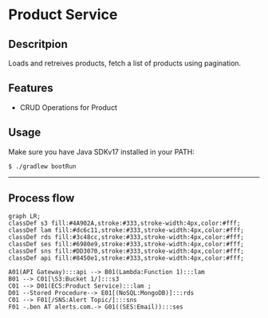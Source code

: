 # **Product Service**

## **Descritpion**

Loads and retreives products, fetch a list of products using pagination.

## **Features**

- CRUD Operations for Product


## **Usage**

Make sure you have Java SDKv17 installed in your PATH:

``` shell
$ ./gradlew bootRun
```

---

## **Process flow**

``` mermaid
graph LR;
classDef s3 fill:#4A902A,stroke:#333,stroke-width:4px,color:#fff;
classDef lam fill:#dc6c11,stroke:#333,stroke-width:4px,color:#fff;
classDef rds fill:#3c48cc,stroke:#333,stroke-width:4px,color:#fff;
classDef ses fill:#6980e9,stroke:#333,stroke-width:4px,color:#fff;
classDef sns fill:#DD3070,stroke:#333,stroke-width:4px,color:#fff;
classDef api fill:#8450e1,stroke:#333,stroke-width:4px,color:#fff;

A01(API Gateway):::api --> B01(Lambda:Function 1):::lam
B01 --> C01[\S3:Bucket 1/]:::s3
C01 --> D01(ECS:Product Service):::lam ;
D01 --Stored Procedure--> E01[(NoSQL:MongoDB)]:::rds
C01 --> F01[/SNS:Alert Topic/]:::sns
F01 -.ben AT alerts.com.-> G01((SES:Email)):::ses
```
